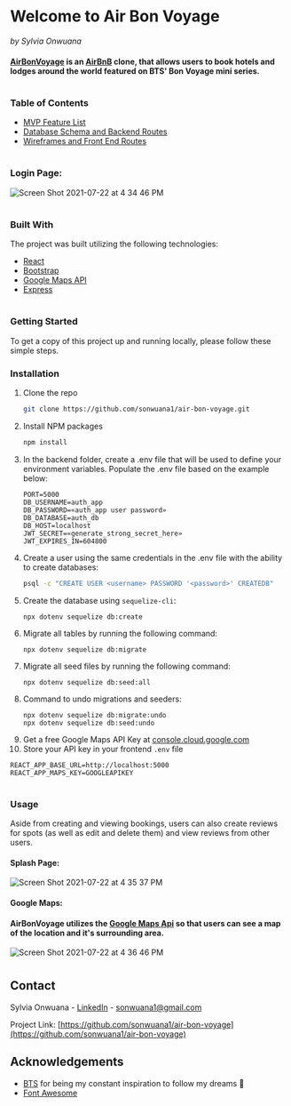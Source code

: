 


# Welcome to Air Bon Voyage
*by Sylvia Onwuana*
#### [AirBonVoyage](https://air-bon-voyage.herokuapp.com) is an [AirBnB](https://www.airbnb.com/) clone, that allows users to book hotels and lodges around the world featured on BTS' Bon Voyage mini series.
#

### Table of Contents
* [MVP Feature List](https://github.com/sonwuana1/air-bon-voyage/wiki/MVP-Feature-List)
* [Database Schema and Backend Routes](https://github.com/sonwuana1/air-bon-voyage/wiki/Database-Schema-and-Backend-Routes)
* [Wireframes and Front End Routes](https://github.com/sonwuana1/air-bon-voyage/wiki/Wireframes-and-Front-End-Routes)
#


### Login Page:
![Screen Shot 2021-07-22 at 4 34 46 PM](https://user-images.githubusercontent.com/69067446/126722095-f82dcb90-5af7-4ad9-89e6-dd3dc9659a2b.png)
#

### Built With
The project was built utilizing the following technologies:
* [React](https://reactjs.org/)
* [Bootstrap](https://getbootstrap.com)
* [Google Maps API](https://developers.google.com/maps/documentation)
* [Express](https://expressjs.com/)
#

### Getting Started

To get a copy of this project up and running locally, please follow these simple steps.

### Installation


1. Clone the repo
   ```sh
   git clone https://github.com/sonwuana1/air-bon-voyage.git
   ```
2. Install NPM packages
   ```sh
   npm install
   ```
3. In the backend folder, create a .env file that will be used to define your environment variables. Populate the .env file based on the example below:
   ```JS
   PORT=5000
   DB_USERNAME=auth_app
   DB_PASSWORD=«auth_app user password»
   DB_DATABASE=auth_db
   DB_HOST=localhost
   JWT_SECRET=«generate_strong_secret_here»
   JWT_EXPIRES_IN=604800
   ```
4. Create a user using the same credentials in the .env file with the ability to create databases:
   ```sh
   psql -c "CREATE USER <username> PASSWORD '<password>' CREATEDB"
   ```
5. Create the database using `sequelize-cli`:
   ```
   npx dotenv sequelize db:create
   ```
6. Migrate all tables by running the following command:
   ```
   npx dotenv sequelize db:migrate
   ```
7. Migrate all seed files by running the following command:
   ```
   npx dotenv sequelize db:seed:all
   ```
8. Command to undo migrations and seeders:
   ```
   npx dotenv sequelize db:migrate:undo
   npx dotenv sequelize db:seed:undo
   ```
9. Get a free Google Maps API Key at [console.cloud.google.com](https://console.cloud.google.com/)
10. Store your API key in your frontend `.env` file
   ```JS
   REACT_APP_BASE_URL=http://localhost:5000
   REACT_APP_MAPS_KEY=GOOGLEAPIKEY
   ```
#

### Usage

Aside from creating and viewing bookings, users can also create reviews for spots (as well as edit and delete them) and view reviews from other users.

#### Splash Page:
![Screen Shot 2021-07-22 at 4 35 37 PM](https://user-images.githubusercontent.com/69067446/126722186-c44d4b8a-b5f9-4df6-9bfb-bb86265819d3.png)

#### Google Maps:
#### AirBonVoyage utilizes the [Google Maps Api](https://developers.google.com/maps) so that users can see  a map of the location and it's surrounding area.
![Screen Shot 2021-07-22 at 4 36 46 PM](https://user-images.githubusercontent.com/69067446/126722244-58f89aed-419b-497b-b4ed-bb6e28614585.png)
#

## Contact

Sylvia Onwuana - [LinkedIn](https://www.linkedin.com/in/sylvia-o/) - sonwuana1@gmail.com

Project Link: [https://github.com/sonwuana1/air-bon-voyage](https://github.com/sonwuana1/air-bon-voyage)

## Acknowledgements
* [BTS](https://youtu.be/5aPe9Uy10n4?t=420) for being my constant inspiration to follow my dreams 💜
* [Font Awesome](https://fontawesome.com)
